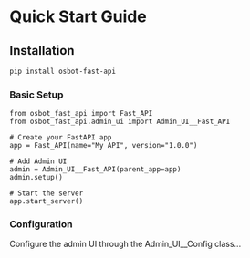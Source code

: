 # Quick Start Guide

## Installation

```bash
pip install osbot-fast-api
````
### Basic Setup

```
from osbot_fast_api import Fast_API
from osbot_fast_api.admin_ui import Admin_UI__Fast_API

# Create your FastAPI app
app = Fast_API(name="My API", version="1.0.0")

# Add Admin UI
admin = Admin_UI__Fast_API(parent_app=app)
admin.setup()

# Start the server
app.start_server()
```

### Configuration

Configure the admin UI through the Admin_UI__Config class...

